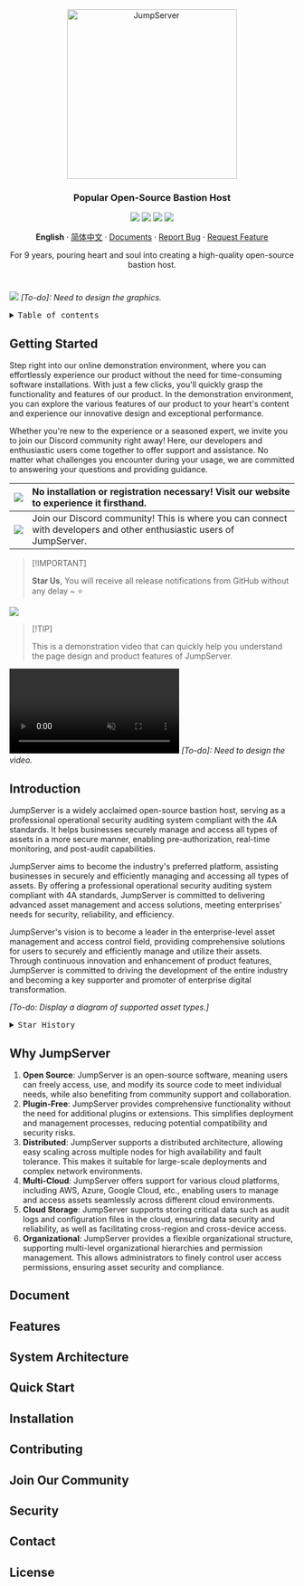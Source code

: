 <div align="center"><a name="readme-top"></a>
  <a href="https://jumpserver.org"><img src="https://download.jumpserver.org/images/jumpserver-logo.svg" alt="JumpServer" width="300" /></a>
  
### Popular Open-Source Bastion Host

<!-- SHIELD GROUP-->
[![][license-shield]][license-link]
[![][docker-shield]][docker-link]
[![][github-release-shield]][github-release-link]
[![][github-stars-shield]][github-stars-link]

**English** · [简体中文](./README.zh-CN.md) · [Documents][docs] · [Report Bug][github-issues-link] · [Request Feature][github-issues-link]

For 9 years, pouring heart and soul into creating a high-quality open-source bastion host. <br/>

</div>

#
![][image-dashboard]
_[To-do]: Need to design the graphics._

<details>
<summary><kbd>Table of contents</kbd></summary>

#### TOC

- [Introduction](#Introduction)
- [Why JumpServer](#why-jumpserver)
- [Getting Started](#getting-started)
- [Document](#document)
- [Features](#features)
- [System Architecture](#system-architecture)
- [Installation](#installation)
- [Contributing](#contributing)
- [Join Our Community](#join-our-community)
- [Security](#security)
- [Contact](#Contact)
- [License](#license)
####

<br/>

</details>

## Getting Started

Step right into our online demonstration environment, where you can effortlessly experience our product without the need for time-consuming software installations. With just a few clicks, you'll quickly grasp the functionality and features of our product. In the demonstration environment, you can explore the various features of our product to your heart's content and experience our innovative design and exceptional performance.

Whether you're new to the experience or a seasoned expert, we invite you to join our Discord community right away! Here, our developers and enthusiastic users come together to offer support and assistance. No matter what challenges you encounter during your usage, we are committed to answering your questions and providing guidance.

| [![][vercel-shield-badge]][vercel-link]   | No installation or registration necessary! Visit our website to experience it firsthand.                           |
| :---------------------------------------- | :----------------------------------------------------------------------------------------------------------------- |
| [![][discord-shield-badge]][discord-link] | Join our Discord community! This is where you can connect with developers and other enthusiastic users of JumpServer. |


> \[!IMPORTANT]
>
> **Star Us**, You will receive all release notifications from GitHub without any delay \~ ⭐️

![][image-star]

> \[!TIP]
>
> This is a demonstration video that can quickly help you understand the page design and product features of JumpServer.

<video controls src="https://github.com/jumpserver/jumpserver/assets/32935519/6f984266-24a1-4d1f-9745-4a8e0122f49c" muted="false"></video>
_[To-do]: Need to design the video._

## Introduction

JumpServer is a widely acclaimed open-source bastion host, serving as a professional operational security auditing system compliant with the 4A standards. It helps businesses securely manage and access all types of assets in a more secure manner, enabling pre-authorization, real-time monitoring, and post-audit capabilities.

JumpServer aims to become the industry's preferred platform, assisting businesses in securely and efficiently managing and accessing all types of assets. By offering a professional operational security auditing system compliant with 4A standards, JumpServer is committed to delivering advanced asset management and access solutions, meeting enterprises' needs for security, reliability, and efficiency.

JumpServer's vision is to become a leader in the enterprise-level asset management and access control field, providing comprehensive solutions for users to securely and efficiently manage and utilize their assets. Through continuous innovation and enhancement of product features, JumpServer is committed to driving the development of the entire industry and becoming a key supporter and promoter of enterprise digital transformation.

_[To-do: Display a diagram of supported asset types.]_

<details>
  <summary><kbd>Star History</kbd></summary>
  <picture>
    <source media="(prefers-color-scheme: dark)" srcset="https://api.star-history.com/svg?repos=jumpserver%2Fjumpserver&theme=dark&type=Date">
    <img width="100%" src="https://api.star-history.com/svg?repos=jumpserver%2Fjumpserver&type=Date">
  </picture>
</details>


## Why JumpServer
1. **Open Source**: JumpServer is an open-source software, meaning users can freely access, use, and modify its source code to meet individual needs, while also benefiting from community support and collaboration.
2. **Plugin-Free**: JumpServer provides comprehensive functionality without the need for additional plugins or extensions. This simplifies deployment and management processes, reducing potential compatibility and security risks.
3. **Distributed**: JumpServer supports a distributed architecture, allowing easy scaling across multiple nodes for high availability and fault tolerance. This makes it suitable for large-scale deployments and complex network environments.
4. **Multi-Cloud**: JumpServer offers support for various cloud platforms, including AWS, Azure, Google Cloud, etc., enabling users to manage and access assets seamlessly across different cloud environments.
5. **Cloud Storage**: JumpServer supports storing critical data such as audit logs and configuration files in the cloud, ensuring data security and reliability, as well as facilitating cross-region and cross-device access.
6. **Organizational**: JumpServer provides a flexible organizational structure, supporting multi-level organizational hierarchies and permission management. This allows administrators to finely control user access permissions, ensuring asset security and compliance.

## Document
## Features
## System Architecture
## Quick Start
## Installation
## Contributing
## Join Our Community
## Security
## Contact
## License


<!-- LINK GROUP -->
[license-shield]: https://img.shields.io/github/license/jumpserver/jumpserver
[license-link]: https://www.gnu.org/licenses/gpl-3.0.html
[docker-shield]: https://img.shields.io/docker/pulls/jumpserver/jms_all.svg
[docker-link]: https://hub.docker.com/u/jumpserver
[github-release-shield]: https://img.shields.io/github/v/release/jumpserver/jumpserver
[github-release-link]: https://github.com/jumpserver/jumpserver/releases/latest
[github-stars-shield]: https://img.shields.io/github/stars/jumpserver/jumpserver?color=%231890FF&style=flat-square
[github-stars-link]: https://github.com/jumpserver/jumpserver

[docs]: https://docs.jumpserver.org/
[github-issues-link]: https://github.com/jumpserver/jumpserver/issues

[vercel-shield-badge]: https://img.shields.io/badge/ONLINE-online?style=plastic&logo=jameson&logoColor=white&label=TRY%20JUMPSERVER&labelColor=black&color=%23148f76
[vercel-link]: https://demo.jumpserver.org/
[discord-shield-badge]: https://img.shields.io/badge/JOIN_US_NOW-ONLINE?style=plastic&logo=discord&logoColor=white&label=DISCORD&labelColor=black&color=%23404eed
[discord-link]: https://discord.gg/DVz6Hckx

[image-jumpserver]: https://download.jumpserver.org/images/jumpserver-logo.svg
[image-dashboard]: https://github.com/jumpserver/jumpserver/assets/32935519/014c2230-82d3-4b53-b907-8149ce44bbd0
[image-star]: https://github.com/jumpserver/jumpserver/assets/32935519/76158e65-783d-4f11-81cd-45556a388e63
